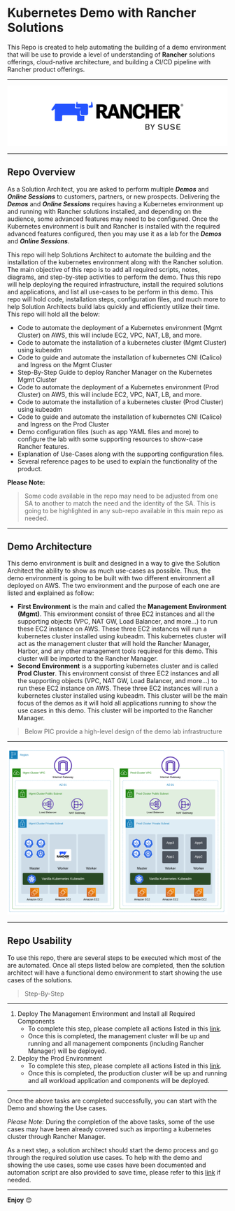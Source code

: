 # Kubernetes Demo with Rancher Solutions

This Repo is created to help automating the building of a demo environment that will be use to provide a level of understanding of **Rancher** solutions offerings, cloud-native architecture, and building a CI/CD pipeline with Rancher product offerings.

---

<p align="center">
    <img src="images/RancherLogo.png">
</p>

---

## Repo Overview 

As a Solution Architect, you are asked to perform multiple **_Demos_** and **_Online Sessions_** to customers, partners, or new prospects. Delivering the **_Demos_** and **_Online Sessions_** requires having a Kubernetes environment up and running with Rancher solutions installed, and depending on the audience, some advanced features may need to be configured. Once the Kubernetes environment is built and Rancher is installed with the required advanced features configured, then you may use it as a lab for the **_Demos_** and **_Online Sessions_**.

This repo will help Solutions Architect to automate the building and the installation of the kubernetes environment along with the Rancher solution. The main objective of this repo is to add all required scripts, notes, diagrams, and step-by-step activities to perform the demo. Thus this repo will help deploying the required infrastructure, install the required solutions and applications, and list all use-cases to be perform in this demo. This repo will hold code, installation steps, configuration files, and much more to help Solution Architects build labs quickly and efficiently utilize their time. This repo will hold all the below:
* Code to automate the deployment of a Kubernetes environment (Mgmt Cluster) on AWS, this will include EC2, VPC, NAT, LB, and more.
* Code to automate the installation of a kubernetes cluster (Mgmt Cluster) using kubeadm
* Code to guide and automate the installation of kubernetes CNI (Calico) and Ingress on the Mgmt Cluster
* Step-By-Step Guide to deploy Rancher Manager on the Kubernetes Mgmt Cluster
* Code to automate the deployment of a Kubernetes environment (Prod Cluster) on AWS, this will include EC2, VPC, NAT, LB, and more.
* Code to automate the installation of a kubernetes cluster (Prod Cluster) using kubeadm
* Code to guide and automate the installation of kubernetes CNI (Calico) and Ingress on the Prod Cluster
* Demo configuration files (such as app YAML files and more) to configure the lab with some supporting resources to show-case Rancher features.
* Explanation of Use-Cases along with the supporting configuration files.
* Several reference pages to be used to explain the functionality of the product.

**Please Note:**
> Some code available in the repo may need to be adjusted from one SA to another to match the need and the identity of the SA. This is going to be highlighted in any sub-repo available in this main repo as needed.

---

## Demo Architecture

This demo environment is built and designed in a way to give the Solution Architect the ability to show as much use-cases as possible. Thus, the demo environment is going to be built with two different environment all deployed on AWS. The two environment and the purpose of each one are listed and explained as follow:
* **First Environment** is the main and called the **Management Environment (Mgmt)**. This environment consist of three EC2 instances and all the supporting objects (VPC, NAT GW, Load Balancer, and more...) to run these EC2 instance on AWS. These three EC2 instances will run a kubernetes cluster installed using kubeadm. This kubernetes cluster will act as the management cluster that will hold the Rancher Manager, Harbor, and any other management tools required for this demo. This cluster will be imported to the Rancher Manager.
* **Second Environment** is a supporting kubernetes cluster and is called **Prod Cluster**. This environment consist of three EC2 instances and all the supporting objects (VPC, NAT GW, Load Balancer, and more...) to run these EC2 instance on AWS. These three EC2 instances will run a kubernetes cluster installed using kubeadm. This cluster will be the main focus of the demos as it will hold all applications running to show the use cases in this demo. This cluster will be imported to the Rancher Manager.

> Below PIC provide a high-level design of the demo lab infrastructure

---

<p align="center">
    <img src="images/HLD-Main-Arch.png">
</p>

---

## Repo Usability

To use this repo, there are several steps to be executed which most of the are automated. Once all steps listed below are completed, then the solution architect will have a functional demo environment to start showing the use cases of the solutions.

> Step-By-Step

---

1. Deploy The Management Environment and Install all Required Components
   - To complete this step, please complete all actions listed in this [link](https://github.com/tahershaker/Kubernetes-Demo/tree/main/DeployEnv/DeployMgmtClusterOnAWS).
   - Once this is completed, the management cluster will be up and running and all management components (including Rancher Manager) will be deployed.
2. Deploy the Prod Environment
   - To complete this step, please complete all actions listed in this [link](https://github.com/tahershaker/Kubernetes-Demo/tree/main/DeployEnv/DeployProdClusterOnAWS).
   - Once this is completed, the production cluster will be up and running and all workload application and components will be deployed.

---

Once the above tasks are completed successfully, you can start with the Demo and showing the Use cases. 

_Please Note:_ During the completion of the above tasks, some of the use cases may have been already covered such as importing a kubernetes cluster through Rancher Manager.

As a next step, a solution architect should start the demo process and go through the required solution use cases. To help with the demo and showing the use cases, some use cases have been documented and automation script are also provided to save time, please refer to this [link](https://github.com/tahershaker/Kubernetes-Demo/tree/main/UseCases) if needed.

---

**Enjoy** :blush:

